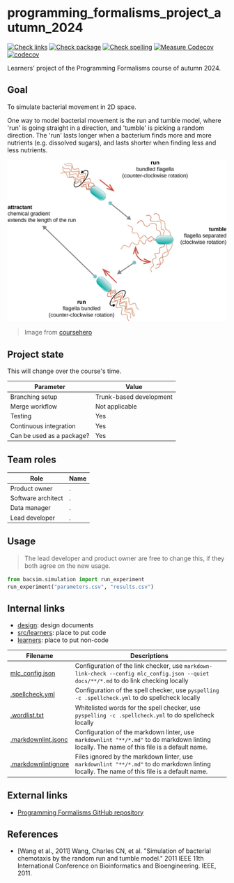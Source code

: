 # programming_formalisms_project_autumn_2024

[![Check links](https://github.com/programming-formalisms/programming_formalisms_project_autumn_2024/actions/workflows/check_links.yaml/badge.svg)](https://github.com/programming-formalisms/programming_formalisms_project_autumn_2024/actions/workflows/check_links.yaml)
[![Check package](https://github.com/programming-formalisms/programming_formalisms_project_autumn_2024/actions/workflows/check_package.yaml/badge.svg)](https://github.com/programming-formalisms/programming_formalisms_project_autumn_2024/actions/workflows/check_package.yaml)
[![Check spelling](https://github.com/programming-formalisms/programming_formalisms_project_autumn_2024/actions/workflows/check_spelling.yaml/badge.svg)](https://github.com/programming-formalisms/programming_formalisms_project_autumn_2024/actions/workflows/check_spelling.yaml)
[![Measure Codecov](https://github.com/programming-formalisms/programming_formalisms_project_autumn_2024/actions/workflows/measure_code_coverage.yml/badge.svg)](https://github.com/programming-formalisms/programming_formalisms_project_autumn_2024/actions/workflows/measure_code_coverage.yml)
[![codecov](https://codecov.io/github/programming-formalisms/programming_formalisms_project_autumn_2024/graph/badge.svg?token=KbSwhVmhn6)](https://codecov.io/github/programming-formalisms/programming_formalisms_project_autumn_2024)

Learners' project of the Programming Formalisms course of autumn 2024.

## Goal

To simulate bacterial movement in 2D space.

One way to model bacterial movement is
the run and tumble model,
where 'run' is going straight in a direction,
and 'tumble' is picking a random direction.
The 'run' lasts longer when a bacterium
finds more and more nutrients (e.g. dissolved
sugars), and lasts shorter
when finding less and less nutrients.

![](run_and_tumble.jpg)

> Image from [coursehero](https://www.coursehero.com/study-guides/microbiology/unique-characteristics-of-prokaryotic-cells/)

## Project state

This will change over the course's time.

Parameter                |Value
-------------------------|-----------------------
Branching setup          |Trunk-based development
Merge workflow           |Not applicable
Testing                  |Yes
Continuous integration   |Yes
Can be used as a package?|Yes

## Team roles

Role              |Name
------------------|-----------------------
Product owner     |.
Software architect|.
Data manager      |.
Lead developer    |.

## Usage

> The lead developer and product owner are free to change this,
> if they both agree on the new usage.

```python
from bacsim.simulation import run_experiment
run_experiment("parameters.csv", "results.csv")
```

## Internal links

- [design](design/README.md): design documents
- [src/learners](src/learners/README.md): place to put code
- [learners](learners/README.md): place to put non-code

<!-- markdownlint-disable MD013 --><!-- Tables cannot be split up over lines, hence will break 80 characters per line -->

Filename                                  |Descriptions
------------------------------------------|--------------------------------------------------------------------------------------------------------------------------------------
[mlc_config.json](mlc_config.json)        |Configuration of the link checker, use `markdown-link-check --config mlc_config.json --quiet docs/**/*.md` to do link checking locally
[.spellcheck.yml](.spellcheck.yml)        |Configuration of the spell checker, use `pyspelling -c .spellcheck.yml` to do spellcheck locally
[.wordlist.txt](.wordlist.txt)            |Whitelisted words for the spell checker, use `pyspelling -c .spellcheck.yml` to do spellcheck locally
[.markdownlint.jsonc](.markdownlint.jsonc)|Configuration of the markdown linter, use `markdownlint "**/*.md"` to do markdown linting locally. The name of this file is a default name.
[.markdownlintignore](.markdownlintignore)|Files ignored by the markdown linter, use `markdownlint "**/*.md"` to do markdown linting locally. The name of this file is a default name.

<!-- markdownlint-enable MD013 -->

## External links

- [Programming Formalisms GitHub repository](https://github.com/UPPMAX/programming_formalisms)

## References

- [Wang et al., 2011] Wang, Charles CN, et al. "Simulation of bacterial chemotaxis by the random run and tumble model." 2011 IEEE 11th International Conference on Bioinformatics and Bioengineering. IEEE, 2011.


